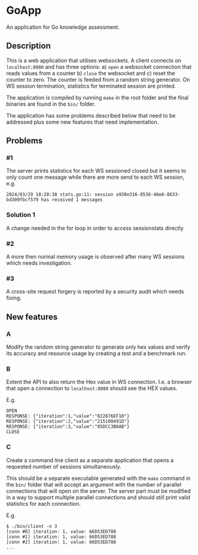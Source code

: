 # GoApp

An application for Go knowledge assessment.

## Description

This is a web application that utilises websockets. A client connects on `localhost:8080` and has three options: a) `open` a websocket connection that reads values from a counter b) `close` the websocket and c) reset the counter to zero. The counter is feeded from a random string generator. On WS session termination, statistics for terminated session are printed.

The application is compiled by running `make` in the root folder and the final binaries are found in the `bin/` folder.

The application has some problems described below that need to be addressed plus some new features that need implementation.

## Problems

### #1

The server prints statistics for each WS sessioned closed but it seems to only count one message while there are more send to each WS session, e.g.

```
2024/03/29 18:28:38 stats.go:11: session a938e316-8536-46e6-8633-bd309fbcf579 has received 1 messages
```

### Solution 1

A change needed in the for loop in order to access sessionstats directly


### #2

A more then normal memory usage is observed after many WS sessions which needs investigation.

### #3

A cross-site request forgery is reported by a security audit which needs fixing.

## New features

### A

Modify the random string generator to generate only hex values and verify its accuracy and resource usage by creating a test and a benchmark run.

### B

Extent the API to also return the Hex value in WS connection. I.e. a browser that open a connection to `localhost:8080` should see the HEX values.

E.g.

```
OPEN
RESPONSE: {"iteration":1,"value":"822876EF10"}
RESPONSE: {"iteration":2,"value":"215100491D"}
RESPONSE: {"iteration":3,"value":"05DCC3B6AB"}
CLOSE
```

### C

Create a command line client as a separate application that opens a requested number of sessions simultaneously.

This should be a separate executable generated with the `make` command in the `bin/` folder that will accept an argument with the number of parallel connections that will open on the server. The server part must be modified in a way to support multiple parallel connections and should still print valid statistics for each connection.

E.g.

```
$ ./bin/client -n 3
[conn #0] iteration: 1, value: 66D53ED788
[conn #1] iteration: 1, value: 66D53ED788
[conn #2] iteration: 1, value: 66D53ED788
...
```

